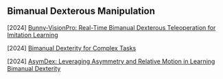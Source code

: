 ## Bimanual Dexterous Manipulation

[2024] [Bunny-VisionPro: Real-Time Bimanual Dexterous Teleoperation for Imitation Learning](https://arxiv.org/abs/2407.03162)

[2024] [Bimanual Dexterity for Complex Tasks](https://openreview.net/pdf?id=55tYfHvanf)

[2024] [AsymDex: Leveraging Asymmetry and Relative Motion in Learning Bimanual Dexterity](https://arxiv.org/abs/2411.13020)